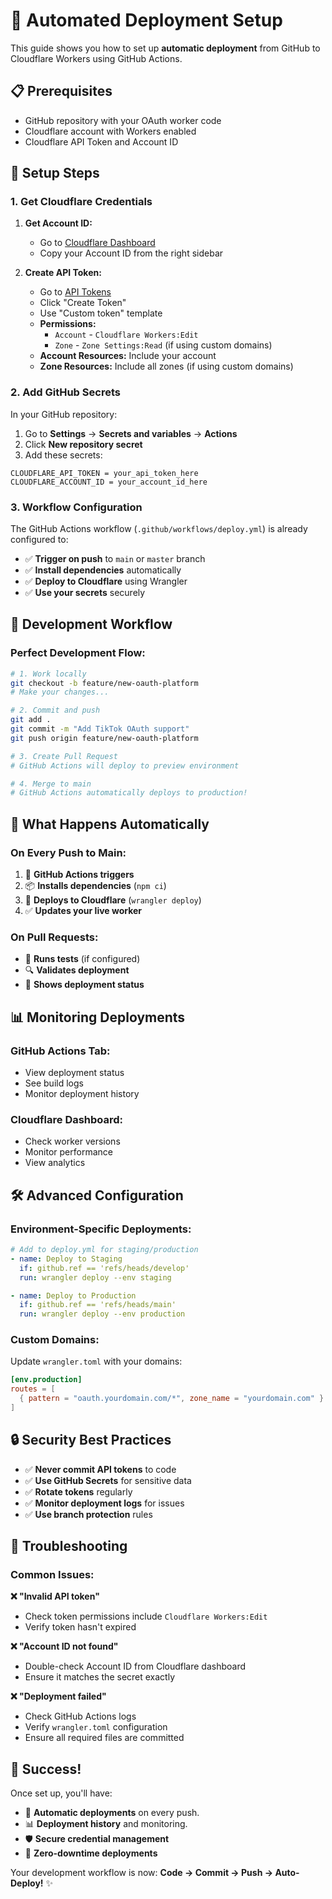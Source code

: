 # 🚀 Automated Deployment Setup

This guide shows you how to set up **automatic deployment** from GitHub to Cloudflare Workers using GitHub Actions.

## 📋 Prerequisites

- GitHub repository with your OAuth worker code
- Cloudflare account with Workers enabled
- Cloudflare API Token and Account ID

## 🔧 Setup Steps

### 1. Get Cloudflare Credentials

1. **Get Account ID:**
   - Go to [Cloudflare Dashboard](https://dash.cloudflare.com/)
   - Copy your Account ID from the right sidebar

2. **Create API Token:**
   - Go to [API Tokens](https://dash.cloudflare.com/profile/api-tokens)
   - Click "Create Token"
   - Use "Custom token" template
   - **Permissions:**
     - `Account` - `Cloudflare Workers:Edit`
     - `Zone` - `Zone Settings:Read` (if using custom domains)
   - **Account Resources:** Include your account
   - **Zone Resources:** Include all zones (if using custom domains)

### 2. Add GitHub Secrets

In your GitHub repository:

1. Go to **Settings** → **Secrets and variables** → **Actions**
2. Click **New repository secret**
3. Add these secrets:

```
CLOUDFLARE_API_TOKEN = your_api_token_here
CLOUDFLARE_ACCOUNT_ID = your_account_id_here
```

### 3. Workflow Configuration

The GitHub Actions workflow (`.github/workflows/deploy.yml`) is already configured to:

- ✅ **Trigger on push** to `main` or `master` branch
- ✅ **Install dependencies** automatically
- ✅ **Deploy to Cloudflare** using Wrangler
- ✅ **Use your secrets** securely

## 🔄 Development Workflow

### Perfect Development Flow:

```bash
# 1. Work locally
git checkout -b feature/new-oauth-platform
# Make your changes...

# 2. Commit and push
git add .
git commit -m "Add TikTok OAuth support"
git push origin feature/new-oauth-platform

# 3. Create Pull Request
# GitHub Actions will deploy to preview environment

# 4. Merge to main
# GitHub Actions automatically deploys to production!
```

## 🎯 What Happens Automatically

### On Every Push to Main:
1. 🔄 **GitHub Actions triggers**
2. 📦 **Installs dependencies** (`npm ci`)
3. 🚀 **Deploys to Cloudflare** (`wrangler deploy`)
4. ✅ **Updates your live worker**

### On Pull Requests:
- 🧪 **Runs tests** (if configured)
- 🔍 **Validates deployment** 
- 📝 **Shows deployment status**

## 📊 Monitoring Deployments

### GitHub Actions Tab:
- View deployment status
- See build logs
- Monitor deployment history

### Cloudflare Dashboard:
- Check worker versions
- Monitor performance
- View analytics

## 🛠️ Advanced Configuration

### Environment-Specific Deployments:

```yaml
# Add to deploy.yml for staging/production
- name: Deploy to Staging
  if: github.ref == 'refs/heads/develop'
  run: wrangler deploy --env staging

- name: Deploy to Production  
  if: github.ref == 'refs/heads/main'
  run: wrangler deploy --env production
```

### Custom Domains:
Update `wrangler.toml` with your domains:

```toml
[env.production]
routes = [
  { pattern = "oauth.yourdomain.com/*", zone_name = "yourdomain.com" }
]
```

## 🔒 Security Best Practices

- ✅ **Never commit API tokens** to code
- ✅ **Use GitHub Secrets** for sensitive data
- ✅ **Rotate tokens** regularly
- ✅ **Monitor deployment logs** for issues
- ✅ **Use branch protection** rules

## 🚨 Troubleshooting

### Common Issues:

**❌ "Invalid API token"**
- Check token permissions include `Cloudflare Workers:Edit`
- Verify token hasn't expired

**❌ "Account ID not found"**  
- Double-check Account ID from Cloudflare dashboard
- Ensure it matches the secret exactly

**❌ "Deployment failed"**
- Check GitHub Actions logs
- Verify `wrangler.toml` configuration
- Ensure all required files are committed

## 🎉 Success!

Once set up, you'll have:
- 🔄 **Automatic deployments** on every push.
- 📊 **Deployment history** and monitoring.
- 🛡️ **Secure credential management**
- 🚀 **Zero-downtime deployments**

Your development workflow is now: **Code → Commit → Push → Auto-Deploy!** ✨

